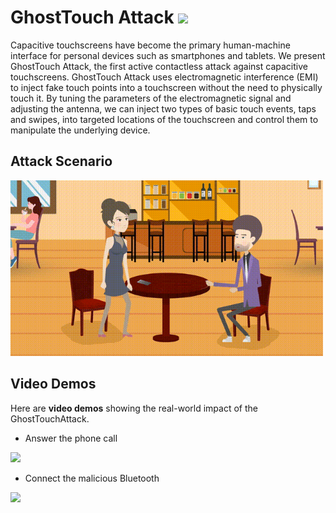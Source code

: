 # GhostTouch Attack ![](https://img.shields.io/badge/License-USSLab-blue)

Capacitive touchscreens have become the primary human-machine interface for personal devices such as smartphones and tablets. 
We present GhostTouch Attack, the first active contactless attack against capacitive touchscreens. GhostTouch Attack uses electromagnetic interference (EMI) to inject fake touch points into a touchscreen without the need to physically touch it.
By tuning the parameters of the electromagnetic signal and adjusting the antenna, we can inject two types of basic touch events, taps and swipes, into targeted locations of the touchscreen and control them to manipulate the underlying device.



## Attack Scenario

<img src=./demo/attack_scenario.gif width="500px" />



## Video Demos

Here are **video demos** showing the real-world impact of the GhostTouchAttack.

- Answer the phone call

<img src=./demo/accept_call.gif width="500px" />

- Connect the malicious Bluetooth

<img src=./demo/bluetooth.gif width="500px" />


